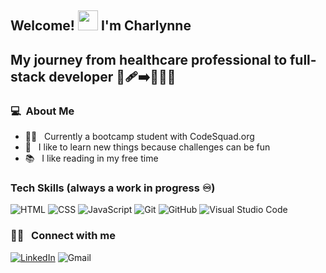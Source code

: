 ## Welcome! <img src="https://c.tenor.com/Wx9IEmZZXSoAAAAi/hi.gif" width="32"> I'm Charlynne

## My journey from healthcare professional to full-stack developer 💉🩹➡️👩‍💻💫

### 💻 &nbsp;About Me

- 👩‍🎓 &nbsp; Currently a bootcamp student with CodeSquad.org
- 🧠 &nbsp; I like to learn new things because challenges can be fun
- 📚 &nbsp; I like reading in my free time

### Tech Skills (always a work in progress ♾️)

![HTML](https://img.shields.io/badge/-HTML-333333?style=flat&logo=HTML5)
![CSS](https://img.shields.io/badge/-CSS-333333?style=flat&logo=CSS3&logoColor=1572B6)
![JavaScript](https://img.shields.io/badge/-JavaScript-333333?style=flat&logo=javascript)
![Git](https://img.shields.io/badge/-Git-333333?style=flat&logo=git)
![GitHub](https://img.shields.io/badge/-GitHub-333333?style=flat&logo=github)
![Visual Studio Code](https://img.shields.io/badge/-Visual%20Studio%20Code-333333?style=flat&logo=visual-studio-code&logoColor=007ACC)

### 🤝🏻 &nbsp; Connect with me
[![LinkedIn](https://img.shields.io/badge/LinkedIn-0077B5?style=for-the-badge&logo=linkedin&logoColor=white)](https://www.linkedin.com/in/charlynne-ordonez/)
![Gmail](https://img.shields.io/badge/char.ordo1@gmail.com-D14836?style=for-the-badge&logo=gmail&logoColor=white)

<!--
**chadri0/chadri0** is a ✨ _special_ ✨ repository because its `README.md` (this file) appears on your GitHub profile.

Here are some ideas to get you started:

- 🔭 I’m currently working on ...
- 🌱 I’m currently learning ...
- 👯 I’m looking to collaborate on ...
- 🤔 I’m looking for help with ...
- 💬 Ask me about ...
- 📫 How to reach me: ...
- 😄 Pronouns: ...
- ⚡ Fun fact: ...
-->
